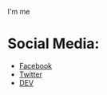 I'm me

# Social Media:

- [Facebook](https://facebook.com/dennismuensterer)
- [Twitter](https://twitter.com/dnnsmnstrr)
- [DEV](https://dev.to/dnnsmnstrr)

        
